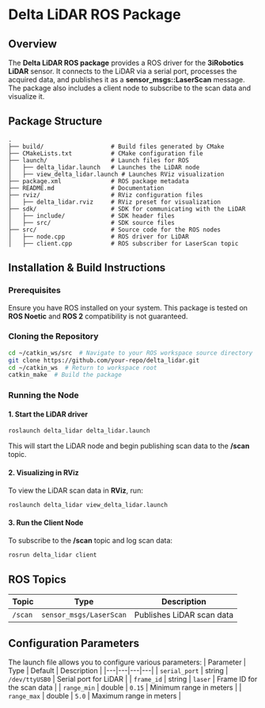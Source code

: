 # Delta LiDAR ROS Package

## Overview
The **Delta LiDAR ROS package** provides a ROS driver for the **3iRobotics LiDAR** sensor. It connects to the LiDAR via a serial port, processes the acquired data, and publishes it as a **sensor_msgs::LaserScan** message. The package also includes a client node to subscribe to the scan data and visualize it.

## Package Structure
```
.
├── build/                   # Build files generated by CMake
├── CMakeLists.txt           # CMake configuration file
├── launch/                  # Launch files for ROS
│   ├── delta_lidar.launch   # Launches the LiDAR node
│   ├── view_delta_lidar.launch # Launches RViz visualization
├── package.xml              # ROS package metadata
├── README.md                # Documentation
├── rviz/                    # RViz configuration files
│   ├── delta_lidar.rviz     # RViz preset for visualization
├── sdk/                     # SDK for communicating with the LiDAR
│   ├── include/             # SDK header files
│   ├── src/                 # SDK source files
├── src/                     # Source code for the ROS nodes
│   ├── node.cpp             # ROS driver for LiDAR
│   ├── client.cpp           # ROS subscriber for LaserScan topic
```

## Installation & Build Instructions
### Prerequisites
Ensure you have ROS installed on your system. This package is tested on **ROS Noetic** and **ROS 2** compatibility is not guaranteed.

### Cloning the Repository
```sh
cd ~/catkin_ws/src  # Navigate to your ROS workspace source directory
git clone https://github.com/your-repo/delta_lidar.git
cd ~/catkin_ws  # Return to workspace root
catkin_make  # Build the package
```

### Running the Node
#### 1. Start the LiDAR driver
```sh
roslaunch delta_lidar delta_lidar.launch
```
This will start the LiDAR node and begin publishing scan data to the **/scan** topic.

#### 2. Visualizing in RViz
To view the LiDAR scan data in **RViz**, run:
```sh
roslaunch delta_lidar view_delta_lidar.launch
```

#### 3. Run the Client Node
To subscribe to the **/scan** topic and log scan data:
```sh
rosrun delta_lidar client
```

## ROS Topics
| Topic | Type | Description |
|---|---|---|
| `/scan` | `sensor_msgs/LaserScan` | Publishes LiDAR scan data |

## Configuration Parameters
The launch file allows you to configure various parameters:
| Parameter | Type | Default | Description |
|---|---|---|---|
| `serial_port` | string | `/dev/ttyUSB0` | Serial port for LiDAR |
| `frame_id` | string | `laser` | Frame ID for the scan data |
| `range_min` | double | `0.15` | Minimum range in meters |
| `range_max` | double | `5.0` | Maximum range in meters |
